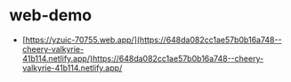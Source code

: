 # web-demo
* [https://yzuic-70755.web.app/](https://648da082cc1ae57b0b16a748--cheery-valkyrie-41b114.netlify.app/)https://648da082cc1ae57b0b16a748--cheery-valkyrie-41b114.netlify.app/
